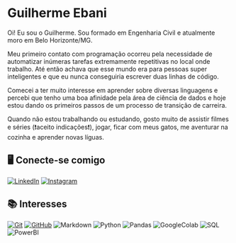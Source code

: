 # Guilherme Ebani

Oi! Eu sou o Guilherme. Sou formado em Engenharia Civil e atualmente moro em Belo Horizonte/MG.

Meu primeiro contato com programação ocorreu pela necessidade de automatizar inúmeras tarefas extremamente repetitivas no local onde trabalho. Até então achava que esse mundo era para pessoas super inteligentes e que eu nunca conseguiria escrever duas linhas de código.

Comecei a ter muito interesse em aprender sobre diversas linguagens e percebi que tenho uma boa afinidade pela área de ciência de dados e hoje estou dando os primeiros passos de um processo de transição de carreira.

Quando não estou trabalhando ou estudando, gosto muito de assistir filmes e séries (❗️aceito indicações❗️), jogar, ficar com meus gatos, me aventurar na cozinha e aprender novas líguas.

## 🖥️ **Conecte-se comigo**

[![LinkedIn](https://img.shields.io/badge/LinkedIn-000?style=for-the-badge&logo=linkedin&logoColor=0E76A8)](https://www.linkedin.com/in/guilherme-ebani-0574b971/)
[![Instagram](https://img.shields.io/badge/Instagram-000?style=for-the-badge&logo=instagram)](https://www.instagram.com/guiebani/)

## 📚 **Interesses**

[![Git](https://img.shields.io/badge/Git-000?style=for-the-badge&logo=git&logoColor=E94D5F)](https://git-scm.com/doc)
[![GitHub](https://img.shields.io/badge/GitHub-000?style=for-the-badge&logo=github&logoColor=30A3DC)](https://docs.github.com/)
![Markdown](https://img.shields.io/badge/Markdown-000?style=for-the-badge&logo=markdown)
![Python](https://img.shields.io/badge/Python-000?style=for-the-badge&logo=python)
![Pandas](https://img.shields.io/badge/pandas-000.svg?style=for-the-badge&logo=pandas&logoColor=white)
![GoogleColab](https://img.shields.io/badge/Google%20Colab-000.svg?style=for-the-badge&logo=Google-Colab&logoColor=white)
![SQL](https://img.shields.io/badge/Microsoft%20SQL%20Server-000.svg?style=for-the-badge&logo=Microsoft-SQL-Server&logoColor=white)
![PowerBI](https://img.shields.io/badge/Power%20BI-F2C811.svg?style=for-the-badge&logo=Power-BI&logoColor=black)
